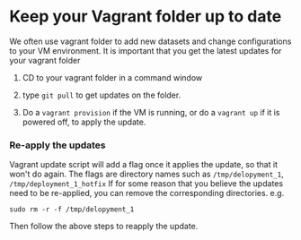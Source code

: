 # Keep your Vagrant folder up to date

We often use vagrant folder to add new datasets and change configurations to your VM environment. It is important that you get the latest updates for your vagrant folder

1. CD to your vagrant folder in a command window

2. type `git pull` to get updates on the folder.

3. Do a `vagrant provision` if the VM is running, or do a `vagrant up` if it is powered off, to apply the update. 

### Re-apply the updates

Vagrant update script will add a flag once it applies the update, so that it won't do again. The flags are directory names such as `/tmp/delopyment_1`, `/tmp/deployment_1_hotfix`  If for some reason that you believe the updates need to be re-applied, you can remove the corresponding directories. e.g.

```shell
sudo rm -r -f /tmp/delopyment_1
```
Then follow the above steps to reapply the update.
